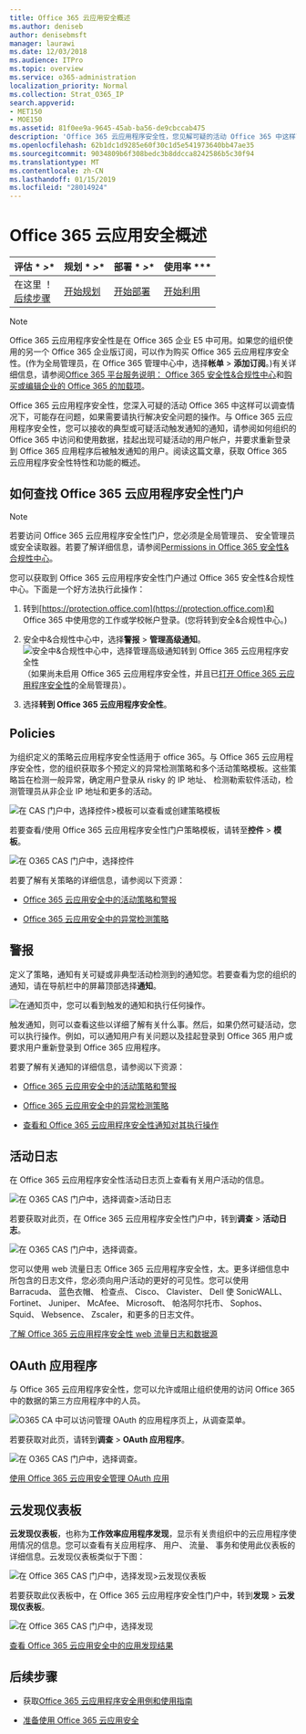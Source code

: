 ```yaml
---
title: Office 365 云应用安全概述
ms.author: deniseb
author: denisebmsft
manager: laurawi
ms.date: 12/03/2018
ms.audience: ITPro
ms.topic: overview
ms.service: o365-administration
localization_priority: Normal
ms.collection: Strat_O365_IP
search.appverid:
- MET150
- MOE150
ms.assetid: 81f0ee9a-9645-45ab-ba56-de9cbccab475
description: 'Office 365 云应用程序安全性，您见解可疑的活动 Office 365 中这样可以调查情况下，可能存在问题，如果需要请执行解决安全问题的操作。 '
ms.openlocfilehash: 62b1dc1d9285e60f30c1d5e541973640bb47ae35
ms.sourcegitcommit: 9034809b6f308bedc3b8ddcca8242586b5c30f94
ms.translationtype: MT
ms.contentlocale: zh-CN
ms.lasthandoff: 01/15/2019
ms.locfileid: "28014924"
---
```

# <a name="overview-of-office-365-cloud-app-security"></a>Office 365 云应用安全概述
  
|评估 * *\>**|规划 * *\>**|部署 * *\>**|使用率 ***|
|:-----|:-----|:-----|:-----|
|在这里 ！  <br/> [后续步骤](get-ready-for-office-365-cas.md) <br/> |[开始规划](get-ready-for-office-365-cas.md) <br/> |[开始部署](turn-on-office-365-cas.md) <br/> |[开始利用](utilization-activities-for-ocas.md) <br/> |
   
> [!NOTE]
> Office 365 云应用程序安全性是在 Office 365 企业 E5 中可用。如果您的组织使用的另一个 Office 365 企业版订阅，可以作为购买 Office 365 云应用程序安全性。(作为全局管理员，在 Office 365 管理中心中，选择**帐单** \> **添加订阅**。)有关详细信息，请参阅[Office 365 平台服务说明： Office 365 安全性&amp;合规性中心](https://technet.microsoft.com/en-us/library/dn933793.aspx)和[购买或编辑企业的 Office 365 的加载项](https://support.office.com/article/4e7b57d6-b93b-457d-aecd-0ea58bff07a6)。 
  
Office 365 云应用程序安全性，您深入可疑的活动 Office 365 中这样可以调查情况下，可能存在问题，如果需要请执行解决安全问题的操作。与 Office 365 云应用程序安全性，您可以接收的典型或可疑活动触发通知的通知，请参阅如何组织的 Office 365 中访问和使用数据，挂起出现可疑活动的用户帐户，并要求重新登录到 Office 365 应用程序后被触发通知的用户。阅读这篇文章，获取 Office 365 云应用程序安全性特性和功能的概述。
  
    
## <a name="how-to-find-the-office-365-cloud-app-security-portal"></a>如何查找 Office 365 云应用程序安全性门户

> [!NOTE]
> 若要访问 Office 365 云应用程序安全性门户，您必须是全局管理员、 安全管理员或安全读取器。若要了解详细信息，请参阅[Permissions in Office 365 安全性&amp;合规性中心](permissions-in-the-security-and-compliance-center.md)。 
  
您可以获取到 Office 365 云应用程序安全性门户通过 Office 365 安全性&amp;合规性中心。下面是一个好方法执行此操作：
  
1. 转到[https://protection.office.com](https://protection.office.com)和 Office 365 中使用您的工作或学校帐户登录。(您将转到安全&amp;合规性中心。) 
    
2. 安全中&amp;合规性中心中，选择**警报** \> **管理高级通知**。 <br/>![安全中&amp;合规性中心中，选择管理高级通知转到 Office 365 云应用程序安全性](media/958632d4-03e3-4ade-8e22-d5509db6fca7.png)<br/>（如果尚未启用 Office 365 云应用程序安全性，并且已[打开 Office 365 云应用程序安全性](turn-on-office-365-cas.md)的全局管理员）。
    
3. 选择**转到 Office 365 云应用程序安全性**。 
    
## <a name="policies"></a>Policies

为组织定义的策略云应用程序安全性适用于 office 365。与 Office 365 云应用程序安全性，您的组织获取多个预定义的异常检测策略和多个活动策略模板。这些策略旨在检测一般异常，确定用户登录从 risky 的 IP 地址、 检测勒索软件活动，检测管理员从非企业 IP 地址和更多的活动。
  
![在 CAS 门户中，选择控件\>模板可以查看或创建策略模板](media/88f615b4-aa8a-480c-b239-323dfcd628e1.png)
  
若要查看/使用 Office 365 云应用程序安全性门户策略模板，请转至**控件** \> **模板**。 
  
![在 O365 CAS 门户中，选择控件](media/287c2ea9-5172-4697-8e0e-b9ab654105bc.png)
  
若要了解有关策略的详细信息，请参阅以下资源：
  
- [Office 365 云应用安全中的活动策略和警报](activity-policies-and-alerts.md)
    
- [Office 365 云应用安全中的异常检测策略](anomaly-detection-policies-in-ocas.md)
    
## <a name="alerts"></a>警报

定义了策略，通知有关可疑或非典型活动检测到的通知您。若要查看为您的组织的通知，请在导航栏中的屏幕顶部选择**通知**。 
  
![在通知页中，您可以看到触发的通知和执行任何操作。](media/3b53d4c9-4b13-435d-8547-8c0f9ae6b914.png)
  
触发通知，则可以查看这些以详细了解有关什么事。然后，如果仍然可疑活动，您可以执行操作。例如，可以通知用户有关问题以及挂起登录到 Office 365 用户或要求用户重新登录到 Office 365 应用程序。
  
若要了解有关通知的详细信息，请参阅以下资源：
  
- [Office 365 云应用安全中的活动策略和警报](activity-policies-and-alerts.md)
    
- [Office 365 云应用安全中的异常检测策略](anomaly-detection-policies-in-ocas.md)
    
- [查看和 Office 365 云应用程序安全性通知对其执行操作](review-office-365-cas-alerts.md)
    
## <a name="activity-logs"></a>活动日志

在 Office 365 云应用程序安全性活动日志页上查看有关用户活动的信息。
  
![在 O365 CAS 门户中，选择调查\>活动日志](media/ec19e77d-4e11-49fc-ab7c-0e8b0c29c93c.png)
  
若要获取对此页，在 Office 365 云应用程序安全性门户中，转到**调查** \> **活动日志**。 
  
![在 O365 CAS 门户中，选择调查。](media/8c7b87c9-71a6-4952-adb2-185e941ffe9a.png)
  
您可以使用 web 流量日志 Office 365 云应用程序安全性，太。更多详细信息中所包含的日志文件，您必须向用户活动的更好的可见性。您可以使用 Barracuda、 蓝色衣帽、 检查点、 Cisco、 Clavister、 Dell 使 SonicWALL、 Fortinet、 Juniper、 McAfee、 Microsoft、 帕洛阿尔托市、 Sophos、 Squid、 Websence、 Zscaler，和更多的日志文件。
  
[了解 Office 365 云应用程序安全性 web 流量日志和数据源](web-traffic-logs-and-data-sources-for-ocas.md)
  
## <a name="oauth-apps"></a>OAuth 应用程序

与 Office 365 云应用程序安全性，您可以允许或阻止组织使用的访问 Office 365 中的数据的第三方应用程序中的人员。
  
![O365 CA 中可以访问管理 OAuth 的应用程序页上，从调查菜单。](media/78272cda-986f-4b3b-bbbe-8c236c74f5d3.png)
  
若要获取对此页，请转到**调查** \> **OAuth 应用程序**。 
  
![在 O365 CAS 门户中，选择调查。](media/8c7b87c9-71a6-4952-adb2-185e941ffe9a.png)
  
[使用 Office 365 云应用安全管理 OAuth 应用](manage-app-permissions-in-ocas.md)
  
## <a name="cloud-discovery-dashboard"></a>云发现仪表板

**云发现仪表板**，也称为**工作效率应用程序发现**，显示有关贵组织中的云应用程序使用情况的信息。您可以查看有关应用程序、 用户、 流量、 事务和使用此仪表板的详细信息。云发现仪表板类似于下图： 
  
![在 Office 365 CAS 门户中，选择发现\>云发现仪表板](media/61269290-fd82-4d4b-8045-aea1ebc82287.png)
  
若要获取此仪表板中，在 Office 365 云应用程序安全性门户中，转到**发现** \> **云发现仪表板**。 
  
![在 Office 365 CAS 门户中，选择发现](media/73b5299f-94b5-49dd-a00f-154d188eb2c5.png)
  
[查看 Office 365 云应用安全中的应用发现结果](review-app-discovery-findings-in-ocas.md)
  
## <a name="next-steps"></a>后续步骤

- 获取[Office 365 云应用程序安全用例和使用指南](https://aka.ms/O365CASGuide)
    
- [准备使用 Office 365 云应用安全](get-ready-for-office-365-cas.md)
    

